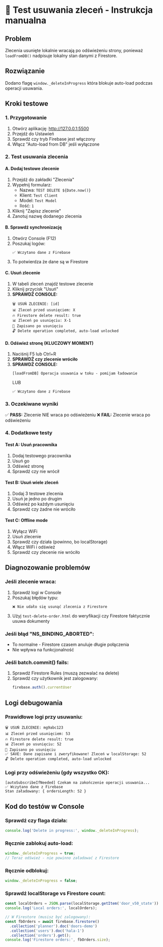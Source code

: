 # 🧪 Test usuwania zleceń - Instrukcja manualna

## Problem
Zlecenia usunięte lokalnie wracają po odświeżeniu strony, ponieważ `loadFromDB()` nadpisuje lokalny stan danymi z Firestore.

## Rozwiązanie
Dodano flagę `window._deleteInProgress` która blokuje auto-load podczas operacji usuwania.

## Kroki testowe

### 1. Przygotowanie
1. Otwórz aplikację: http://127.0.0.1:5500
2. Przejdź do Ustawień
3. Sprawdź czy tryb Firebase jest włączony
4. Włącz "Auto-load from DB" jeśli wyłączone

### 2. Test usuwania zlecenia

#### A. Dodaj testowe zlecenie
1. Przejdź do zakładki "Zlecenia"
2. Wypełnij formularz:
   - Nazwa: `TEST DELETE ${Date.now()}`
   - Klient: `Test Client`
   - Model: `Test Model`
   - Ilość: `1`
3. Kliknij "Zapisz zlecenie"
4. Zanotuj nazwę dodanego zlecenia

#### B. Sprawdź synchronizację
1. Otwórz Console (F12)
2. Poszukaj logów:
   ```
   ✅ Wczytano dane z Firebase
   ```
3. To potwierdza że dane są w Firestore

#### C. Usuń zlecenie
1. W tabeli zleceń znajdź testowe zlecenie
2. Kliknij przycisk "Usuń"
3. **SPRAWDŹ CONSOLE:**
   ```
   🗑️ USUŃ ZLECENIE: [id]
   📊 Zleceń przed usunięciem: X
   🔥 Firestore delete result: true
   📊 Zleceń po usunięciu: X-1
   💾 Zapisano po usunięciu
   🔓 Delete operation completed, auto-load unlocked
   ```

#### D. Odśwież stronę (KLUCZOWY MOMENT)
1. Naciśnij F5 lub Ctrl+R
2. **SPRAWDŹ czy zlecenie wróciło**
3. **SPRAWDŹ CONSOLE:**
   ```
   [loadFromDB] Operacja usuwania w toku - pomijam ładowanie
   ```
   LUB
   ```
   ✅ Wczytano dane z Firebase
   ```

### 3. Oczekiwane wyniki

✅ **PASS:** Zlecenie NIE wraca po odświeżeniu
❌ **FAIL:** Zlecenie wraca po odświeżeniu

### 4. Dodatkowe testy

#### Test A: Usuń pracownika
1. Dodaj testowego pracownika
2. Usuń go
3. Odśwież stronę
4. Sprawdź czy nie wrócił

#### Test B: Usuń wiele zleceń
1. Dodaj 3 testowe zlecenia
2. Usuń je jedno po drugim
3. Odśwież po każdym usunięciu
4. Sprawdź czy żadne nie wróciło

#### Test C: Offline mode
1. Wyłącz WiFi
2. Usuń zlecenie
3. Sprawdź czy działa (powinno, bo localStorage)
4. Włącz WiFi i odśwież
5. Sprawdź czy zlecenie nie wróciło

## Diagnozowanie problemów

### Jeśli zlecenie wraca:
1. Sprawdź logi w Console
2. Poszukaj błędów typu:
   ```
   ❌ Nie udało się usunąć zlecenia z Firestore
   ```
3. Użyj `test-delete-order.html` do weryfikacji czy Firestore faktycznie usuwa dokumenty

### Jeśli błąd "NS_BINDING_ABORTED":
- To normalne - Firestore czasem anuluje długie połączenia
- Nie wpływa na funkcjonalność

### Jeśli batch.commit() fails:
1. Sprawdź Firestore Rules (muszą zezwalać na delete)
2. Sprawdź czy użytkownik jest zalogowany:
   ```javascript
   firebase.auth().currentUser
   ```

## Logi debugowania

### Prawidłowe logi przy usuwaniu:
```
🗑️ USUŃ ZLECENIE: mg9abc123
📊 Zleceń przed usunięciem: 53
🔥 Firestore delete result: true
📊 Zleceń po usunięciu: 52
💾 Zapisano po usunięciu
✅ SAVE: Dane zapisane i zweryfikowane! Zleceń w localStorage: 52
🔓 Delete operation completed, auto-load unlocked
```

### Logi przy odświeżeniu (gdy wszystko OK):
```
[autoSubscribeIfNeeded] Czekam na zakończenie operacji usuwania...
✅ Wczytano dane z Firebase
Stan załadowany: { ordersLength: 52 }
```

## Kod do testów w Console

### Sprawdź czy flaga działa:
```javascript
console.log('Delete in progress:', window._deleteInProgress);
```

### Ręcznie zablokuj auto-load:
```javascript
window._deleteInProgress = true;
// Teraz odśwież - nie powinno załadować z Firestore
```

### Ręcznie odblokuj:
```javascript
window._deleteInProgress = false;
```

### Sprawdź localStorage vs Firestore count:
```javascript
const localOrders = JSON.parse(localStorage.getItem('door_v50_state')).orders.length;
console.log('Local orders:', localOrders);

// W Firestore (musisz być zalogowany):
const fbOrders = await firebase.firestore()
  .collection('planner').doc('doors-demo')
  .collection('users').doc('hala-1')
  .collection('orders').get();
console.log('Firestore orders:', fbOrders.size);
```
